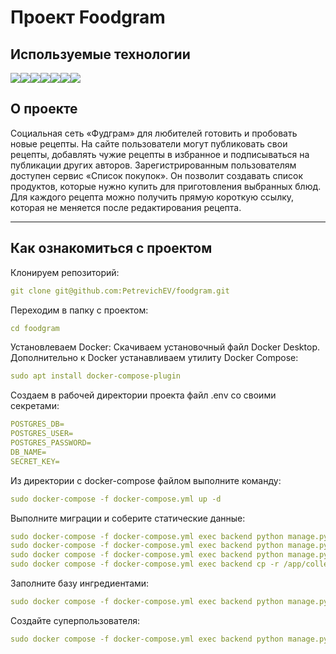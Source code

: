 #  Проект Foodgram


## Используемые технологии

<img src="https://img.shields.io/badge/Python-FFFFFF?style=for-the-badge&logo=python&logoColor=3776AB"/><img src="https://img.shields.io/badge/django-FFFFFF?style=for-the-badge&logo=django&logoColor=082E08"/><img src="https://img.shields.io/badge/Django REST Framework-FFFFFF?style=for-the-badge&logo=&logoColor=361508"/><img src="https://img.shields.io/badge/PostgreSQL-FFFFFF?style=for-the-badge&logo=PostgreSQL&logoColor=4169E1"/><img src="https://img.shields.io/badge/Nginx-FFFFFF?style=for-the-badge&logo=Nginx&logoColor=009639"/><img src="https://img.shields.io/badge/GitHub Actions-FFFFFF?style=for-the-badge&logo=GitHub Actions&logoColor=2088FF"/><img src="https://img.shields.io/badge/Docker-FFFFFF?style=for-the-badge&logo=Docker&logoColor=2496ED"/>


## О проекте

Социальная сеть «Фудграм» для любителей готовить и пробовать новые рецепты.
На сайте пользователи могут публиковать свои рецепты, добавлять чужие рецепты в избранное и подписываться на публикации других авторов. Зарегистрированным пользователям доступен сервис «Список покупок». Он позволит создавать список продуктов, которые нужно купить для приготовления выбранных блюд. Для каждого рецепта можно получить прямую короткую ссылку, которая не меняется после редактирования рецепта.

---

## Как ознакомиться с проектом

Клонируем репозиторий:
```yaml
git clone git@github.com:PetrevichEV/foodgram.git
```

Переходим в папку с проектом:
```yaml
cd foodgram
```

Установлеваем Docker:
Скачиваем установочный файл Docker Desktop. 
Дополнительно к Docker устанавливаем утилиту Docker Compose:
```yaml
sudo apt install docker-compose-plugin
```

Создаем в рабочей директории проекта файл .env со своими секретами:
```yaml
POSTGRES_DB=
POSTGRES_USER=
POSTGRES_PASSWORD=
DB_NAME=
SECRET_KEY=
```

Из директории с docker-compose файлом выполните команду:
```yaml
sudo docker-compose -f docker-compose.yml up -d 
```

Выполните миграции и соберите статические данные:
```yaml
sudo docker-compose -f docker-compose.yml exec backend python manage.py makemigrations
sudo docker-compose -f docker-compose.yml exec backend python manage.py migrate
sudo docker compose -f docker-compose.yml exec backend python manage.py collectstatic
sudo docker compose -f docker-compose.yml exec backend cp -r /app/collected_static/. /backend_static/static/
```

Заполните базу ингредиентами:
```yaml
sudo docker compose -f docker-compose.yml exec backend python manage.py load_data
```

Создайте суперпользователя:
```yaml
sudo docker compose -f docker-compose.yml exec backend python manage.py createsuperuser
```
